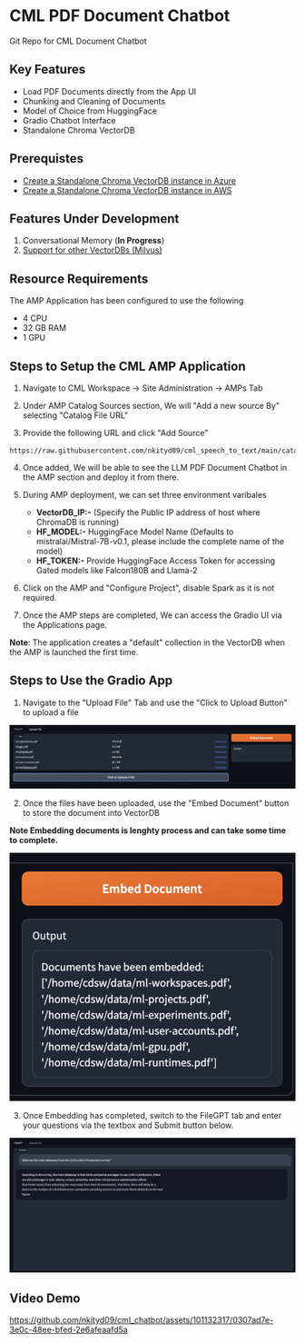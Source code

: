 # CML PDF Document Chatbot
Git Repo for CML Document Chatbot

## Key Features

- Load PDF Documents directly from the App UI
- Chunking and Cleaning of Documents
- Model of Choice from HuggingFace
- Gradio Chatbot Interface
- Standalone Chroma VectorDB

## Prerequistes

- [Create a Standalone Chroma VectorDB instance in Azure](https://github.com/nkityd09/cml_chatbot/blob/main/amp_extensions/Azure_Setting_Up_ChromaDB.md)
- [Create a Standalone Chroma VectorDB instance in AWS](https://github.com/nkityd09/cml_chatbot/blob/main/amp_extensions/Setting_Up_ChromaDB.md)


## Features Under Development

1. Conversational Memory (**In Progress**)
2. [Support for other VectorDBs (Milvus)](https://github.com/nkityd09/cml_chatbot/issues/1)

## Resource Requirements

The AMP Application has been configured to use the following 
- 4 CPU
- 32 GB RAM
- 1 GPU

## Steps to Setup the CML AMP Application

1. Navigate to CML Workspace -> Site Administration -> AMPs Tab

2. Under AMP Catalog Sources section, We will "Add a new source By" selecting "Catalog File URL" 

3. Provide the following URL and click "Add Source"

```
https://raw.githubusercontent.com/nkityd09/cml_speech_to_text/main/catalog.yaml
```

4. Once added, We will be able to see the LLM PDF Document Chatbot in the AMP section and deploy it from there.

5. During AMP deployment, we can set three environment varibales
   - **VectorDB_IP:-** (Specify the Public IP address of host where ChromaDB is running)
   - **HF_MODEL:-** HuggingFace Model Name (Defaults to mistralai/Mistral-7B-v0.1, please include the complete name of the model)
   - **HF_TOKEN:-** Provide HuggingFace Access Token for accessing Gated models like Falcon180B and Llama-2

6. Click on the AMP and "Configure Project", disable Spark as it is not required.

7. Once the AMP steps are completed, We can access the Gradio UI via the Applications page.

**Note**: The application creates a "default" collection in the VectorDB when the AMP is launched the first time.

## Steps to Use the Gradio App

1. Navigate to the "Upload File" Tab and use the "Click to Upload Button" to upload a file

![Uploading Files](images/File_Upload.png)

2. Once the files have been uploaded, use the "Embed Document" button to store the document into VectorDB

**Note Embedding documents is lenghty process and can take some time to complete.**

![Embedding Files](images/File_Embed.png)

3. Once Embedding has completed, switch to the FileGPT tab and enter your questions via the textbox and Submit button below.

![Asking Questions](images/Response.png)

## Video Demo

https://github.com/nkityd09/cml_chatbot/assets/101132317/0307ad7e-3e0c-48ee-bfed-2e6afeaafd5a

